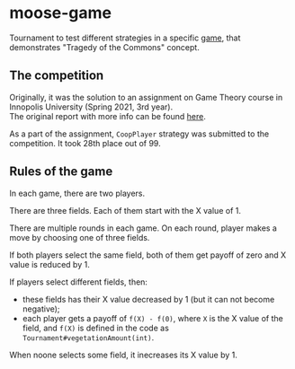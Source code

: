 # moose-game

Tournament to test different strategies in a specific [game](#rules-of-the-game), that demonstrates "Tragedy of the Commons" concept.





## The competition

Originally, it was the solution to an assignment on Game Theory course in Innopolis University (Spring 2021, 3rd year).<br>
The original report with more info can be found [here](https://drive.google.com/file/d/1KQo8gaGQo72y2SikgQ3bGXgYxMxP9pHK).

As a part of the assignment, `CoopPlayer` strategy was submitted to the competition. It took 28th place out of 99.





## Rules of the game

In each game, there are two players.

There are three fields. Each of them start with the X value of 1.

There are multiple rounds in each game. On each round, player makes a move by choosing one of three fields.

If both players select the same field, both of them get payoff of zero and X value is reduced by 1.<br>

If players select different fields, then:
* these fields has their X value decreased by 1 (but it can not become negative);
* each player gets a payoff of `f(X) - f(0)`, where `X` is the X value of the field, and `f(X)` is defined in the code as `Tournament#vegetationAmount(int)`.

When noone selects some field, it inecreases its X value by 1.
